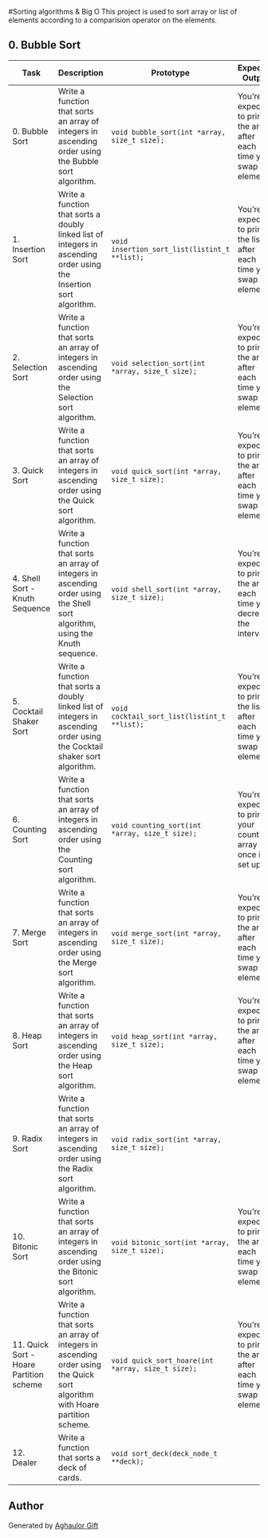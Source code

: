 #Sorting algorithms & Big O
This project is used to sort array or list of elements according to a comparision operator on the elements.

## 0. Bubble Sort

| Task | Description | Prototype | Expected Output |
|------|-------------|-----------|-----------------|
| 0. Bubble Sort | Write a function that sorts an array of integers in ascending order using the Bubble sort algorithm. | `void bubble_sort(int *array, size_t size);` | You’re expected to print the array after each time you swap two elements. |
| 1. Insertion Sort | Write a function that sorts a doubly linked list of integers in ascending order using the Insertion sort algorithm. | `void insertion_sort_list(listint_t **list);` | You’re expected to print the list after each time you swap two elements. |
| 2. Selection Sort | Write a function that sorts an array of integers in ascending order using the Selection sort algorithm. | `void selection_sort(int *array, size_t size);` | You’re expected to print the array after each time you swap two elements. |
| 3. Quick Sort | Write a function that sorts an array of integers in ascending order using the Quick sort algorithm. | `void quick_sort(int *array, size_t size);` | You’re expected to print the array after each time you swap two elements. |
| 4. Shell Sort - Knuth Sequence | Write a function that sorts an array of integers in ascending order using the Shell sort algorithm, using the Knuth sequence. | `void shell_sort(int *array, size_t size);` | You’re expected to print the array each time you decrease the interval. |
| 5. Cocktail Shaker Sort | Write a function that sorts a doubly linked list of integers in ascending order using the Cocktail shaker sort algorithm. | `void cocktail_sort_list(listint_t **list);` | You’re expected to print the list after each time you swap two elements. |
| 6. Counting Sort | Write a function that sorts an array of integers in ascending order using the Counting sort algorithm. | `void counting_sort(int *array, size_t size);` | You’re expected to print your counting array once it is set up. |
| 7. Merge Sort | Write a function that sorts an array of integers in ascending order using the Merge sort algorithm. | `void merge_sort(int *array, size_t size);` | You’re expected to print the array after each time you swap two elements. |
| 8. Heap Sort | Write a function that sorts an array of integers in ascending order using the Heap sort algorithm. | `void heap_sort(int *array, size_t size);` | You’re expected to print the array after each time you swap two elements. |
| 9. Radix Sort | Write a function that sorts an array of integers in ascending order using the Radix sort algorithm. | `void radix_sort(int *array, size_t size);` | |
| 10. Bitonic Sort | Write a function that sorts an array of integers in ascending order using the Bitonic sort algorithm. | `void bitonic_sort(int *array, size_t size);` | You’re expected to print the array each time you swap two elements. |
| 11. Quick Sort - Hoare Partition scheme | Write a function that sorts an array of integers in ascending order using the Quick sort algorithm with Hoare partition scheme. | `void quick_sort_hoare(int *array, size_t size);` | You’re expected to print the array after each time you swap two elements. |
| 12. Dealer | Write a function that sorts a deck of cards. | `void sort_deck(deck_node_t **deck);` | |

## Author

Generated by [Aghaulor Gift](https://github.com/Aghaulor-Gift)
